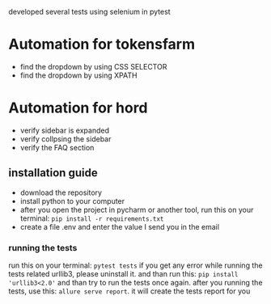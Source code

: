 developed several tests using selenium in pytest 
# Automation for tokensfarm
- find the dropdown by using CSS SELECTOR
- find the dropdown by using XPATH

# Automation for hord
- verify sidebar is expanded
- verify collpsing the sidebar
- verify the FAQ section

## installation guide
 - download the repository
 - install python to your computer
 - after you open the project in pycharm or another tool, run this on your terminal:
``` pip install -r requirements.txt ```
 - create a file .env and enter the value I send you in the email

### running the tests

run this on your terminal: ```pytest tests```
if you get any error while running the tests related urllib3, please uninstall it. and than run this: 
``` pip install 'urllib3<2.0' ``` and than try to run the tests once again.
after you running the tests, use this: ```allure serve report```. it will create the tests report for you
